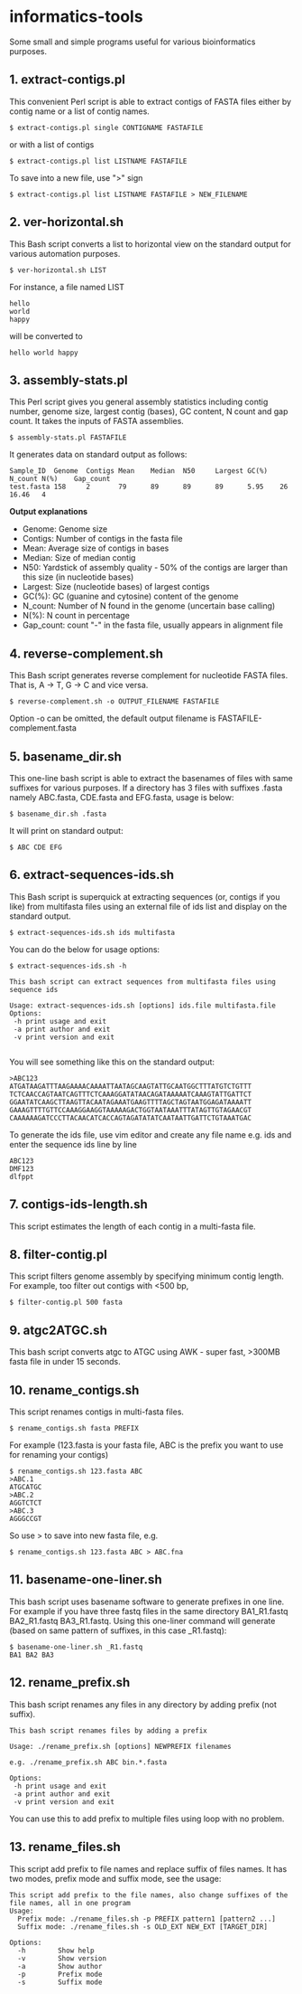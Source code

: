 # informatics-tools
Some small and simple programs useful for various bioinformatics purposes. 

## 1. extract-contigs.pl
This convenient Perl script is able to extract contigs of FASTA files either by contig name or a list of contig names.
```
$ extract-contigs.pl single CONTIGNAME FASTAFILE
```
or with a list of contigs
```
$ extract-contigs.pl list LISTNAME FASTAFILE
```
To save into a new file, use ">" sign
```
$ extract-contigs.pl list LISTNAME FASTAFILE > NEW_FILENAME
```
## 2. ver-horizontal.sh
This Bash script converts a list to horizontal view on the standard output for various automation purposes.
```
$ ver-horizontal.sh LIST
```
For instance, a file named LIST
```
hello
world
happy
```
will be converted to 
```
hello world happy
```
## 3. assembly-stats.pl
This Perl script gives you general assembly statistics including contig number, genome size, largest contig (bases), GC content, N count and gap count. It takes the inputs of FASTA assemblies.
```
$ assembly-stats.pl FASTAFILE
```
It generates data on standard output as follows:
```
Sample_ID  Genome  Contigs Mean    Median  N50     Largest GC(%)   N_count N(%)    Gap_count
test.fasta 158     2       79      89      89      89      5.95    26      16.46   4
```
**Output explanations**
* Genome: Genome size
* Contigs: Number of contigs in the fasta file
* Mean: Average size of contigs in bases
* Median: Size of median contig
* N50: Yardstick of assembly quality - 50% of the contigs are larger than this size (in nucleotide bases) 
* Largest: Size (nucleotide bases) of largest contigs
* GC(%): GC (guanine and cytosine) content of the genome
* N_count: Number of N found in the genome (uncertain base calling)
* N(%): N count in percentage
* Gap_count: count "-" in the fasta file, usually appears in alignment file

## 4. reverse-complement.sh
This Bash script generates reverse complement for nucleotide FASTA files. That is, A -> T, G -> C and vice versa.
```
$ reverse-complement.sh -o OUTPUT_FILENAME FASTAFILE
```
Option -o can be omitted, the default output filename is FASTAFILE-complement.fasta

## 5. basename_dir.sh
This one-line bash script is able to extract the basenames of files with same suffixes for various purposes.
If a directory has 3 files with suffixes .fasta namely ABC.fasta, CDE.fasta and EFG.fasta, usage is below:
```
$ basename_dir.sh .fasta
```
It will print on standard output:
```
$ ABC CDE EFG
```

## 6. extract-sequences-ids.sh
This Bash script is superquick at extracting sequences (or, contigs if you like) from multifasta files using an external file of ids list and display on the standard output.
```
$ extract-sequences-ids.sh ids multifasta
```
You can do the below for usage options:
```
$ extract-sequences-ids.sh -h

This bash script can extract sequences from multifasta files using sequence ids

Usage: extract-sequences-ids.sh [options] ids.file multifasta.file
Options:
 -h print usage and exit
 -a print author and exit
 -v print version and exit
 
```
You will see something like this on the standard output:
```
>ABC123
ATGATAAGATTTAAGAAAACAAAATTAATAGCAAGTATTGCAATGGCTTTATGTCTGTTT
TCTCAACCAGTAATCAGTTTCTCAAAGGATATAACAGATAAAAATCAAAGTATTGATTCT
GGAATATCAAGCTTAAGTTACAATAGAAATGAAGTTTTAGCTAGTAATGGAGATAAAATT
GAAAGTTTTGTTCCAAAGGAAGGTAAAAAGACTGGTAATAAATTTATAGTTGTAGAACGT
CAAAAAAGATCCCTTACAACATCACCAGTAGATATATCAATAATTGATTCTGTAAATGAC
```
To generate the ids file, use vim editor and create any file name e.g. ids and enter the sequence ids line by line
```
ABC123
DMF123
dlfppt
```
## 7. contigs-ids-length.sh
This script estimates the length of each contig in a multi-fasta file.

##	8. filter-contig.pl
This script filters genome assembly by specifying minimum contig length.
For example, too filter out contigs with <500 bp,
```
$ filter-contig.pl 500 fasta
```

##	9. atgc2ATGC.sh
This bash script converts atgc to ATGC using AWK - super fast, >300MB fasta file in under 15 seconds.

## 10. rename_contigs.sh
This script renames contigs in multi-fasta files.
```
$ rename_contigs.sh fasta PREFIX
```
For example (123.fasta is your fasta file, ABC is the prefix you want to use for renaming your contigs)
```
$ rename_contigs.sh 123.fasta ABC
>ABC.1
ATGCATGC
>ABC.2
AGGTCTCT
>ABC.3
AGGGCCGT
```
So use > to save into new fasta file, e.g.
```
$ rename_contigs.sh 123.fasta ABC > ABC.fna
```

## 11. basename-one-liner.sh
This bash script uses basename software to generate prefixes in one line.
For example if you have three fastq files in the same directory BA1_R1.fastq BA2_R1.fastq BA3_R1.fastq.
Using this one-liner command will generate (based on same pattern of suffixes, in this case _R1.fastq):
```
$ basename-one-liner.sh _R1.fastq
BA1 BA2 BA3
```
## 12. rename_prefix.sh
This bash script renames any files in any directory by adding prefix (not suffix).
```
This bash script renames files by adding a prefix

Usage: ./rename_prefix.sh [options] NEWPREFIX filenames

e.g. ./rename_prefix.sh ABC bin.*.fasta

Options:
 -h print usage and exit
 -a print author and exit
 -v print version and exit
```
You can use this to add prefix to multiple files using loop with no problem.

## 13. rename_files.sh
This script add prefix to file names and replace suffix of files names.
It has two modes, prefix mode and suffix mode, see the usage:
```
This script add prefix to the file names, also change suffixes of the file names, all in one program
Usage:
  Prefix mode: ./rename_files.sh -p PREFIX pattern1 [pattern2 ...]
  Suffix mode: ./rename_files.sh -s OLD_EXT NEW_EXT [TARGET_DIR]

Options:
  -h        Show help
  -v        Show version
  -a        Show author
  -p        Prefix mode
  -s        Suffix mode
```
